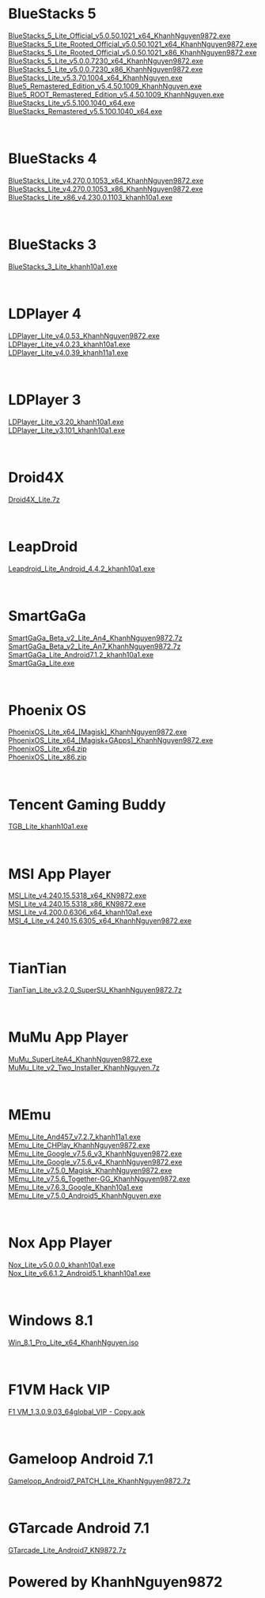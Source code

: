 # BlueStacks 5
[BlueStacks_5_Lite_Official_v5.0.50.1021_x64_KhanhNguyen9872.exe](https://drive.google.com/file/d/1hqrMZR_IFTfVXNt9SQvbwndWgVpYP3KS/view?usp=sharing) <br />
[BlueStacks_5_Lite_Rooted_Official_v5.0.50.1021_x64_KhanhNguyen9872.exe](https://drive.google.com/file/d/1eEnAAm0OaqflGlpGe9O6tABoE5UU7SO9/view?usp=sharing) <br />
[BlueStacks_5_Lite_Rooted_Official_v5.0.50.1021_x86_KhanhNguyen9872.exe](https://drive.google.com/file/d/1NmyvPbt4e0YLQPCC8pH3RnXivyD224rW/view?usp=sharing) <br />
[BlueStacks_5_Lite_v5.0.0.7230_x64_KhanhNguyen9872.exe](https://drive.google.com/file/d/1xHn1SIjwKvKj9Ra4dNt8M7zjbo5n45e8/view?usp=sharing) <br />
[BlueStacks_5_Lite_v5.0.0.7230_x86_KhanhNguyen9872.exe](https://drive.google.com/file/d/1eJqOCACNUAsmwLXbROB10O0ftLcIpZcS/view?usp=sharing) <br />
[BlueStacks_Lite_v5.3.70.1004_x64_KhanhNguyen.exe](https://drive.google.com/file/d/1wernTzWxmHY7PEi75dsOZkv2qalgLcjU/view?usp=sharing) <br />
[Blue5_Remastered_Edition_v5.4.50.1009_KhanhNguyen.exe](https://drive.google.com/file/d/1lC53isZmYK7XW2mgumNTD1F7t-VDP9s2/view?usp=sharing) <br />
[Blue5_ROOT_Remastered_Edition_v5.4.50.1009_KhanhNguyen.exe](https://drive.google.com/file/d/1CJv7aWWREFmsGzgbDs3z3m2JKv2GYwiF/view?usp=sharing) <br />
[BlueStacks_Lite_v5.5.100.1040_x64.exe](https://drive.google.com/file/d/1S8oxCc8BkID1moeOF8TdFxhKYPv-eenb/view?usp=sharing) <br />
[BlueStacks_Remastered_v5.5.100.1040_x64.exe](https://drive.google.com/file/d/1Nzt4SD-n8eVeOTI5s-PNntNy--7JCb5e/view?usp=sharing) <br />

<br />

# BlueStacks 4
[BlueStacks_Lite_v4.270.0.1053_x64_KhanhNguyen9872.exe](https://drive.google.com/file/d/1sDc3gUGoiBTAONfdj7gcAwy0TC9F18Jf/view?usp=sharing) <br />
[BlueStacks_Lite_v4.270.0.1053_x86_KhanhNguyen9872.exe](https://drive.google.com/file/d/1faeOY-ddjN9O17SEnwLTZJne1w5S5dMz/view?usp=sharing) <br />
[BlueStacks_Lite_x86_v4.230.0.1103_khanh10a1.exe](https://drive.google.com/file/d/1PxDGVhXC_ws2nAUVZpnqC_gtr78Q-DT5/view?usp=sharing) <br />

<br />

# BlueStacks 3
[BlueStacks_3_Lite_khanh10a1.exe](https://drive.google.com/file/d/1ER2mBda9bUL3gp9ItywDwN0v8s2e_3fy/view?usp=sharing) <br />

<br />

# LDPlayer 4
[LDPlayer_Lite_v4.0.53_KhanhNguyen9872.exe](https://drive.google.com/file/d/165qZPRbhvWrc34Vb1ejpYsR4Tzyk7gt9/view?usp=sharing) <br />
[LDPlayer_Lite_v4.0.23_khanh10a1.exe](https://drive.google.com/file/d/1NU_UcVaDiEqj3MxGydBI262902PsAEcP/view?usp=sharing) <br />
[LDPlayer_Lite_v4.0.39_khanh11a1.exe](https://drive.google.com/file/d/1DuPmWoPRPYfIqwa2cg2iJxZvz0iCwomh/view?usp=sharing) <br />

<br />

# LDPlayer 3
[LDPlayer_Lite_v3.20_khanh10a1.exe](https://drive.google.com/file/d/1xVC_YJVtihJGV5QgYB7lGDLrgPqQeoVB/view?usp=sharing) <br />
[LDPlayer_Lite_v3.101_khanh10a1.exe](https://drive.google.com/file/d/1VSu_tEnFzyNI9ykxg5RSliLLd9bZbNa2/view?usp=sharing) <br />

<br />

# Droid4X
[Droid4X_Lite.7z](https://drive.google.com/file/d/1-QMWa_NqHUpaTcfI_RtBfyOtJhtwfjZY/view?usp=sharing) <br />

<br />

# LeapDroid
[Leapdroid_Lite_Android_4.4.2_khanh10a1.exe](https://drive.google.com/file/d/15VP9mC9ETeOqiCf5RDlUVTQLlt0bH_9l/view?usp=sharing) <br />

<br />

# SmartGaGa
[SmartGaGa_Beta_v2_Lite_An4_KhanhNguyen9872.7z](https://drive.google.com/file/d/1rqicV6GhMZj2YKin0CSZOl_MMP99iFyl/view?usp=sharing) <br />
[SmartGaGa_Beta_v2_Lite_An7_KhanhNguyen9872.7z](https://drive.google.com/file/d/14H-Z2hjCSpJt0XU_jT0-tuvPWoZ81LUz/view?usp=sharing) <br />
[SmartGaGa_Lite_Android7.1.2_khanh10a1.exe](https://drive.google.com/file/d/1BwHXCOVcvbDwMwrwROktXwWMBKZWHf1O/view?usp=sharing) <br />
[SmartGaGa_Lite.exe](https://drive.google.com/file/d/1u-G27Bmx4-ugNuEv43qUFfCgds9YQLxo/view?usp=sharing) <br />

<br />

# Phoenix OS
[PhoenixOS_Lite_x64_[Magisk]_KhanhNguyen9872.exe](https://drive.google.com/file/d/1OKsk75b9wCD42wLRpq4ccN-yIGCvScZn/view?usp=sharing) <br />
[PhoenixOS_Lite_x64_[Magisk+GApps]_KhanhNguyen9872.exe](https://drive.google.com/file/d/1cW5GslRjRD7Dwr4C_jfyQ4cdQM23j6bT/view?usp=sharing) <br />
[PhoenixOS_Lite_x64.zip](https://drive.google.com/file/d/1NXQuIc66YblYYuMjtZe1fbCEVHr5_-hH/view?usp=sharing) <br />
[PhoenixOS_Lite_x86.zip](https://drive.google.com/file/d/1-F5IICmbmBKUAz78H-vFQaTSjh7B6AHy/view?usp=sharing) <br />

<br />

# Tencent Gaming Buddy
[TGB_Lite_khanh10a1.exe](https://drive.google.com/file/d/19RppBAake6gf5NTuDB_x-lXYaiQZ6xR0/view?usp=sharing) <br />

<br />

# MSI App Player
[MSI_Lite_v4.240.15.5318_x64_KN9872.exe](https://drive.google.com/file/d/1todS5AtsbBm3CMCkQITbnDa4xihuz4-R/view?usp=sharing) <br />
[MSI_Lite_v4.240.15.5318_x86_KN9872.exe](https://drive.google.com/file/d/1h-Cnn3SNNmNhUAc9WpR5Wx_povVny32J/view?usp=sharing) <br />
[MSI_Lite_v4.200.0.6306_x64_khanh10a1.exe](https://drive.google.com/file/d/18Rol1XAWs0n_3c0bId2c6Z5Qmn-SkKqn/view?usp=sharing) <br />
[MSI_4_Lite_v4.240.15.6305_x64_KhanhNguyen9872.exe](https://drive.google.com/file/d/1ZbGmWIxALJDqh72rzN5yRZNDVH-LswzR/view?usp=sharing) <br />

<br />

# TianTian
[TianTian_Lite_v3.2.0_SuperSU_KhanhNguyen9872.7z](https://drive.google.com/file/d/1zTGo3bvVf6u3CrUXDq88TXRgAFHFNQ8I/view?usp=sharing) <br />

<br />

# MuMu App Player
[MuMu_SuperLiteA4_KhanhNguyen9872.exe](https://drive.google.com/file/d/1-7Hg1Hn2cWdf7346A_UcDbinfCgtN34C/view?usp=sharing) <br />
[MuMu_Lite_v2_Two_Installer_KhanhNguyen.7z](https://drive.google.com/file/d/1aLI_TZYRHMONVAt_6d2oJEj_xr3XhI3F/view?usp=sharing) <br />

<br />

# MEmu
[MEmu_Lite_And457_v7.2.7_khanh11a1.exe](https://drive.google.com/file/d/1zxPdhscVXnbMQ2dRGR9AwW85eSTxP9KZ/view?usp=sharing) <br />
[MEmu_Lite_CHPlay_KhanhNguyen9872.exe](https://drive.google.com/file/d/1sjmyU1j1tJ4YUO6XGAfonCgJlCbY9s80/view?usp=sharing) <br />
[MEmu_Lite_Google_v7.5.6_v3_KhanhNguyen9872.exe](https://drive.google.com/file/d/1mpdkJsjmA_wY9ChSLXbh5OzrwNOtRq9a/view?usp=sharing) <br />
[MEmu_Lite_Google_v7.5.6_v4_KhanhNguyen9872.exe](https://drive.google.com/file/d/1nj1L6MZZGdyeL2wxRJeYh66-HqGA71WW/view?usp=sharing) <br />
[MEmu_Lite_v7.5.0_Magisk_KhanhNguyen9872.exe](https://drive.google.com/file/d/1dSmR3lCTJ6XjAvGykxsjleZEu_RPUcmY/view?usp=sharing) <br />
[MEmu_Lite_v7.5.6_Together-GG_KhanhNguyen9872.exe](https://drive.google.com/file/d/1rrQAfFGhyTiXjYRdGNE0ALnI8ObxmcAZ/view?usp=sharing) <br />
[MEmu_Lite_v7.6.3_Google_Khanh10a1.exe](https://drive.google.com/file/d/1KXTD2-NLLpoZHw-p1nMxmFwvDh4C8vES/view?usp=sharing) <br />
[MEmu_Lite_v7.5.0_Android5_KhanhNguyen.exe](https://drive.google.com/file/d/1KrzwuUBUhYth6upcD-l0c6YxdQ4yFCNt/view?usp=sharing) <br />

<br />

# Nox App Player
[Nox_Lite_v5.0.0.0_khanh10a1.exe](https://drive.google.com/file/d/1mzhopw4uT7Q9toYBw0p7dewneCbn7vr4/view?usp=sharing) <br />
[Nox_Lite_v6.6.1.2_Android5.1_khanh10a1.exe](https://drive.google.com/file/d/1Sj3BERkqndb3vla34WyBX6LJsW369YLm/view?usp=sharing) <br />

<br />

# Windows 8.1
[Win_8.1_Pro_Lite_x64_KhanhNguyen.iso](https://drive.google.com/file/d/1wdrG5d5J0BBAuM68_De8JpSsFil9xqVY/view?usp=sharing) <br />

<br />

# F1VM Hack VIP
[F1 VM_1.3.0.9.03_64global_VIP - Copy.apk](https://drive.google.com/file/d/1c_FwgkaW2NM92DBM46YJChDxI39gIDkB/view?usp=sharing) <br />

<br />

# Gameloop Android 7.1
[Gameloop_Android7_PATCH_Lite_KhanhNguyen9872.7z](https://drive.google.com/file/d/1JbuEbDeMIkURCvQdZO5FwxhQitwW92_l/view?usp=sharing) <br />

<br />

# GTarcade Android 7.1
[GTarcade_Lite_Android7_KN9872.7z](https://drive.google.com/file/d/1nQkeEPhEkn_UXjGizClcsXtAeRwM-afX/view?usp=sharing) <br />

# Powered by KhanhNguyen9872
